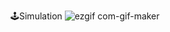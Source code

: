 🕹Simulation
![ezgif com-gif-maker](https://user-images.githubusercontent.com/33795856/118393998-fe163400-b67c-11eb-91ba-77d429de0327.gif)
